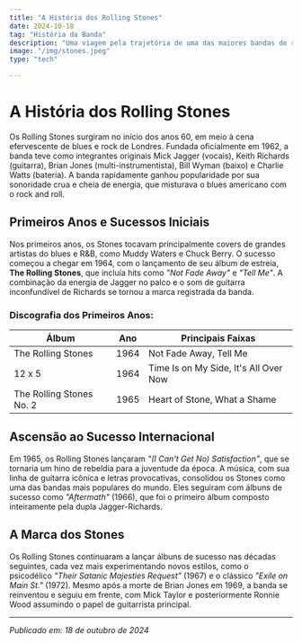 ```yaml
---
title: "A História dos Rolling Stones"
date: 2024-10-18
tag: "História da Banda"
description: "Uma viagem pela trajetória de uma das maiores bandas de rock de todos os tempos, desde sua formação até seu impacto global."
image: "/img/stones.jpeg"
type: "tech"

---
```


# A História dos Rolling Stones

Os Rolling Stones surgiram no início dos anos 60, em meio à cena efervescente de blues e rock de Londres. Fundada oficialmente em 1962, a banda teve como integrantes originais Mick Jagger (vocais), Keith Richards (guitarra), Brian Jones (multi-instrumentista), Bill Wyman (baixo) e Charlie Watts (bateria). A banda rapidamente ganhou popularidade por sua sonoridade crua e cheia de energia, que misturava o blues americano com o rock and roll.

## Primeiros Anos e Sucessos Iniciais
Nos primeiros anos, os Stones tocavam principalmente covers de grandes artistas do blues e R&B, como Muddy Waters e Chuck Berry. O sucesso começou a chegar em 1964, com o lançamento de seu álbum de estreia, **The Rolling Stones**, que incluía hits como *"Not Fade Away"* e *"Tell Me"*. A combinação da energia de Jagger no palco e o som de guitarra inconfundível de Richards se tornou a marca registrada da banda.

### Discografia dos Primeiros Anos:
| Álbum            | Ano  | Principais Faixas                  |
|------------------|------|------------------------------------|
| The Rolling Stones| 1964 | Not Fade Away, Tell Me             |
| 12 x 5           | 1964 | Time Is on My Side, It's All Over Now |
| The Rolling Stones No. 2 | 1965 | Heart of Stone, What a Shame   |

## Ascensão ao Sucesso Internacional
Em 1965, os Rolling Stones lançaram *"(I Can't Get No) Satisfaction"*, que se tornaria um hino de rebeldia para a juventude da época. A música, com sua linha de guitarra icônica e letras provocativas, consolidou os Stones como uma das bandas mais populares do mundo. Eles seguiram com álbuns de sucesso como *"Aftermath"* (1966), que foi o primeiro álbum composto inteiramente pela dupla Jagger-Richards.

## A Marca dos Stones
Os Rolling Stones continuaram a lançar álbuns de sucesso nas décadas seguintes, cada vez mais experimentando novos estilos, como o psicodélico *"Their Satanic Majesties Request"* (1967) e o clássico *"Exile on Main St."* (1972). Mesmo após a morte de Brian Jones em 1969, a banda se reinventou e seguiu em frente, com Mick Taylor e posteriormente Ronnie Wood assumindo o papel de guitarrista principal.

---

_Publicado em: 18 de outubro de 2024_
